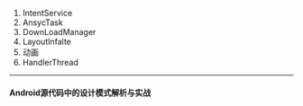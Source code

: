  1. IntentService
 2. AnsycTask
 3. DownLoadManager
 4. LayoutInfalte
 5. 动画
 6. HandlerThread

_ _ _
#### Android源代码中的设计模式解析与实战
